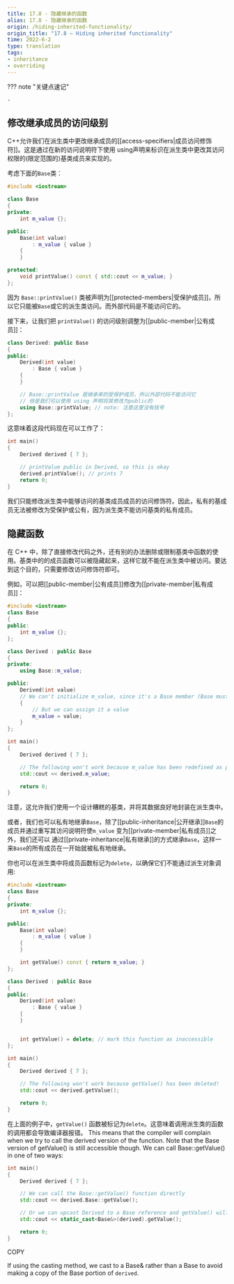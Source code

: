 ```yaml
---
title: 17.8 - 隐藏继承的函数
alias: 17.8 - 隐藏继承的函数
origin: /hiding-inherited-functionality/
origin_title: "17.8 — Hiding inherited functionality"
time: 2022-6-2
type: translation
tags:
- inheritance
- overriding
---
```


??? note "关键点速记"
	
	-

## 修改继承成员的访问级别

C++允许我们在派生类中更改继承成员的[[access-specifiers|成员访问修饰符]]。这是通过在新的访问说明符下使用 using声明来标识在派生类中更改其访问权限的(限定范围的)基类成员来实现的。


考虑下面的`Base`类：

```cpp
#include <iostream>

class Base
{
private:
    int m_value {};

public:
    Base(int value)
        : m_value { value }
    {
    }

protected:
    void printValue() const { std::cout << m_value; }
};
```


因为 `Base::printValue()` 类被声明为[[protected-members|受保护成员]]，所以它只能被`Base`或它的派生类访问。而外部代码是不能访问它的。

接下来，让我们把 `printValue()` 的访问级别调整为[[public-member|公有成员]]：

```cpp
class Derived: public Base
{
public:
    Derived(int value)
        : Base { value }
    {
    }

    // Base::printValue 是继承来的受保护成员，所以外部代码不能访问它
    // 但是我们可以使用 using 声明将其修改为public的
    using Base::printValue; // note: 注意这里没有括号
};
```


这意味着这段代码现在可以工作了：

```cpp
int main()
{
    Derived derived { 7 };

    // printValue public in Derived, so this is okay
    derived.printValue(); // prints 7
    return 0;
}
```


我们只能修改派生类中能够访问的基类成员成员的访问修饰符。因此，私有的基成员无法被修改为受保护或公有，因为派生类不能访问基类的私有成员。

## 隐藏函数

在 C++ 中，除了直接修改代码之外，还有别的办法删除或限制基类中函数的使用。基类中的的成员函数可以被隐藏起来，这样它就不能在派生类中被访问。要达到这个目的，只需要修改访问修饰符即可。

例如，可以把[[public-member|公有成员]]修改为[[private-member|私有成员]]：

```cpp
#include <iostream>
class Base
{
public:
	int m_value {};
};

class Derived : public Base
{
private:
	using Base::m_value;

public:
	Derived(int value)
	// We can't initialize m_value, since it's a Base member (Base must initialize it)
	{
		// But we can assign it a value
		m_value = value;
	}
};

int main()
{
	Derived derived { 7 };

	// The following won't work because m_value has been redefined as private
	std::cout << derived.m_value;

	return 0;
}
```

注意，这允许我们使用一个设计糟糕的基类，并将其数据良好地封装在派生类中。

或者，我们也可以私有地继承`Base`，除了[[public-inheritance|公开继承]]`Base`的成员并通过重写其访问说明符使`m_value` 变为[[private-member|私有成员]]之外，我们还可以 通过[[private-inheritance|私有继承]]的方式继承`Base`，这样一来`Base`的所有成员在一开始就被私有地继承。

你也可以在派生类中将成员函数标记为`delete`，以确保它们不能通过派生对象调用:


```cpp
#include <iostream>
class Base
{
private:
	int m_value {};

public:
	Base(int value)
		: m_value { value }
	{
	}

	int getValue() const { return m_value; }
};

class Derived : public Base
{
public:
	Derived(int value)
		: Base { value }
	{
	}


	int getValue() = delete; // mark this function as inaccessible
};

int main()
{
	Derived derived { 7 };

	// The following won't work because getValue() has been deleted!
	std::cout << derived.getValue();

	return 0;
}
```

在上面的例子中，`getValue()` 函数被标记为`delete`。这意味着调用派生类的函数的调用都会导致编译器报错。 This means that the compiler will complain when we try to call the derived version of the function. Note that the Base version of getValue() is still accessible though. We can call Base::getValue() in one of two ways:

```cpp
int main()
{
	Derived derived { 7 };

	// We can call the Base::getValue() function directly
	std::cout << derived.Base::getValue();

	// Or we can upcast Derived to a Base reference and getValue() will resolve to Base::getValue()
	std::cout << static_cast<Base&>(derived).getValue();

	return 0;
}
```

COPY

If using the casting method, we cast to a Base& rather than a Base to avoid making a copy of the Base portion of `derived`.